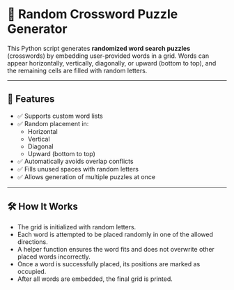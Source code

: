 # 🧩 Random Crossword Puzzle Generator

This Python script generates **randomized word search puzzles** (crosswords) by embedding user-provided words in a grid. Words can appear horizontally, vertically, diagonally, or upward (bottom to top), and the remaining cells are filled with random letters.

---

## 🎯 Features

- ✅ Supports custom word lists
- ✅ Random placement in:
  - Horizontal
  - Vertical
  - Diagonal
  - Upward (bottom to top)
- ✅ Automatically avoids overlap conflicts
- ✅ Fills unused spaces with random letters
- ✅ Allows generation of multiple puzzles at once

---

## 🛠️ How It Works

- The grid is initialized with random letters.
- Each word is attempted to be placed randomly in one of the allowed directions.
- A helper function ensures the word fits and does not overwrite other placed words incorrectly.
- Once a word is successfully placed, its positions are marked as occupied.
- After all words are embedded, the final grid is printed.
